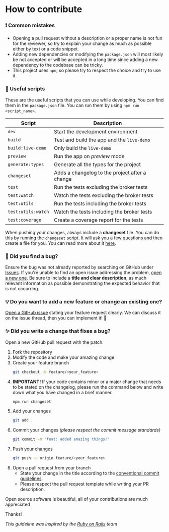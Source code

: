 # How to contribute

### ❗ **Common mistakes**

- Opening a pull request without a description or a proper name is not fun for the reviewer, so try to explain your change as much as possible either by text or a code snippet.
- Adding new dependencies or modifying the `package.json` will most likely be not accepted or will be accepted in a long time since adding a new dependency to the codebase can be tricky.
- This project uses `npm`, so please try to respect the choice and try to use it.

### 📝 Useful scripts

These are the useful scripts that you can use while developing. You can find them in the `package.json` file. You can run them by using `npm run <script_name>`.

| Script             | Description                                    |
| ------------------ | ---------------------------------------------- |
| `dev`              | Start the development environment              |
| `build`            | Test and build the app and the `live-demo`     |
| `build:live-demo`  | Only build the `live-demo`                     |
| `preview`          | Run the app on _preview_ mode                  |
| `generate:types`   | Generate all the types for the project         |
| `changeset`        | Adds a changelog to the project after a change |
| `test`             | Run the tests excluding the broker tests       |
| `test:watch`       | Watch the tests excluding the broker tests     |
| `test:utils`       | Run the tests including the broker tests       |
| `test:utils:watch` | Watch the tests including the broker tests     |
| `test:coverage`    | Create a coverage report for the tests         |

When pushing your changes, always include a **changeset** file. You can do this by running the `changeset` script. It will ask you a few questions and then create a file for you. You can read more about it [here](https://github.com/changesets/changesets/blob/main/docs/adding-a-changeset.md).

### 🐛 **Did you find a bug?**

Ensure the bug was not already reported by searching on GitHub under [Issues](https://github.com/kaandesu/vue-paho-mqtt/issues). If you're unable to find an open issue addressing the problem, [open a new one](https://github.com/kaandesu/vue-paho-mqtt/issues/new). Be sure to include a **title and clear description**, as much relevant information as possible demonstrating the expected behavior that is not occurring.

### 💡 **Do you want to add a new feature or change an existing one?**

[Open a GitHub issue](https://github.com/kaandesu/vue-paho-mqtt/issues/new) stating your feature request clearly. We can discuss it on the issue thread, then you can implement it! 🎉

### ✨ **Did you write a change that fixes a bug?**

Open a new GitHub pull request with the patch.

1. Fork the repository
2. Modify the code and make your amazing change
3. Create your feature branch
   ```sh
   git checkout -b feature/<your_feature>
   ```
4. **IMPORTANT!** If your code contains minor or a major change that needs to be stated on the changelog, please run the command below and write down what you have changed in a brief manner.
   ```sh
   npm run changeset
   ```
5. Add your changes
   ```sh
   git add .
   ```
6. Commit your changes _(please respect the commit message standards)_
   ```sh
   git commit -m "feat: added amazing things!"
   ```
7. Push your changes
   ```sh
   git push -u origin feature/<your_feature>
   ```
8. Open a pull request from your branch
   - State your change in the title according to the [conventional commit guidelines](https://www.conventionalcommits.org/en/v1.0.0/).
   - Please respect the pull request template while writing your PR description.

Open source software is beautiful, all of your contributions are much appreciated

Thanks!

_This guideline was inspired by the [Ruby on Rails](https://github.com/rails/rails/) team_
